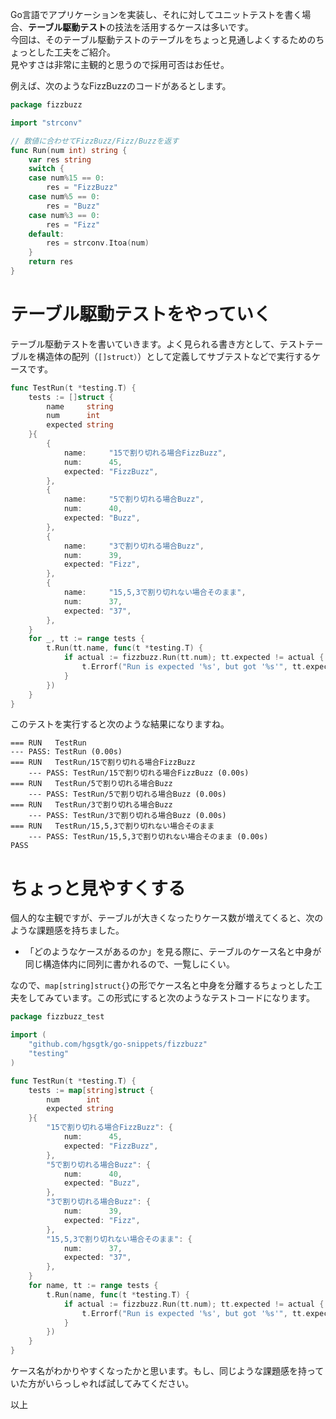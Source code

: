 Go言語でアプリケーションを実装し、それに対してユニットテストを書く場合、**テーブル駆動テスト**の技法を活用するケースは多いです。  
今回は、そのテーブル駆動テストのテーブルをちょっと見通しよくするためのちょっとした工夫をご紹介。  
見やすさは非常に主観的と思うので採用可否はお任せ。

例えば、次のようなFizzBuzzのコードがあるとします。

```go
package fizzbuzz

import "strconv"

// 数値に合わせてFizzBuzz/Fizz/Buzzを返す
func Run(num int) string {
	var res string
	switch {
	case num%15 == 0:
		res = "FizzBuzz"
	case num%5 == 0:
		res = "Buzz"
	case num%3 == 0:
		res = "Fizz"
	default:
		res = strconv.Itoa(num)
	}
	return res
}
```

# テーブル駆動テストをやっていく

テーブル駆動テストを書いていきます。よく見られる書き方として、テストテーブルを構造体の配列（`[]struct）`）として定義してサブテストなどで実行するケースです。

```go
func TestRun(t *testing.T) {
	tests := []struct {
		name     string
		num      int
		expected string
	}{
		{
			name:     "15で割り切れる場合FizzBuzz",
			num:      45,
			expected: "FizzBuzz",
		},
		{
			name:     "5で割り切れる場合Buzz",
			num:      40,
			expected: "Buzz",
		},
		{
			name:     "3で割り切れる場合Buzz",
			num:      39,
			expected: "Fizz",
		},
		{
			name:     "15,5,3で割り切れない場合そのまま",
			num:      37,
			expected: "37",
		},
	}
	for _, tt := range tests {
		t.Run(tt.name, func(t *testing.T) {
			if actual := fizzbuzz.Run(tt.num); tt.expected != actual {
				t.Errorf("Run is expected '%s', but got '%s'", tt.expected, actual)
			}
		})
	}
}
```

このテストを実行すると次のような結果になりますね。

```shell
=== RUN   TestRun
--- PASS: TestRun (0.00s)
=== RUN   TestRun/15で割り切れる場合FizzBuzz
    --- PASS: TestRun/15で割り切れる場合FizzBuzz (0.00s)
=== RUN   TestRun/5で割り切れる場合Buzz
    --- PASS: TestRun/5で割り切れる場合Buzz (0.00s)
=== RUN   TestRun/3で割り切れる場合Buzz
    --- PASS: TestRun/3で割り切れる場合Buzz (0.00s)
=== RUN   TestRun/15,5,3で割り切れない場合そのまま
    --- PASS: TestRun/15,5,3で割り切れない場合そのまま (0.00s)
PASS
```

# ちょっと見やすくする
個人的な主観ですが、テーブルが大きくなったりケース数が増えてくると、次のような課題感を持ちました。

- 「どのようなケースがあるのか」を見る際に、テーブルのケース名と中身が同じ構造体内に同列に書かれるので、一覧しにくい。

なので、`map[string]struct{}`の形でケース名と中身を分離するちょっとした工夫をしてみています。この形式にすると次のようなテストコードになります。

```go
package fizzbuzz_test

import (
	"github.com/hgsgtk/go-snippets/fizzbuzz"
	"testing"
)

func TestRun(t *testing.T) {
	tests := map[string]struct {
		num      int
		expected string
	}{
		"15で割り切れる場合FizzBuzz": {
			num:      45,
			expected: "FizzBuzz",
		},
		"5で割り切れる場合Buzz": {
			num:      40,
			expected: "Buzz",
		},
		"3で割り切れる場合Buzz": {
			num:      39,
			expected: "Fizz",
		},
		"15,5,3で割り切れない場合そのまま": {
			num:      37,
			expected: "37",
		},
	}
	for name, tt := range tests {
		t.Run(name, func(t *testing.T) {
			if actual := fizzbuzz.Run(tt.num); tt.expected != actual {
				t.Errorf("Run is expected '%s', but got '%s'", tt.expected, actual)
			}
		})
	}
}
```

ケース名がわかりやすくなったかと思います。もし、同じような課題感を持っていた方がいらっしゃれば試してみてください。

以上